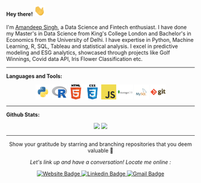 <h4> Hey there! <img src="gifs/wave.gif" width="30px"></h4>

I'm [Amandeep Singh](https://aman1798.github.io/PortfolioWebsite/), a Data Science and Fintech enthusiast. I have done my Master's in Data Science from King's College London and Bachelor's in Economics from the University of Delhi. I have expertise in Python, Machine Learning, R, SQL, Tableau and statistical analysis. I excel in predictive modeling and ESG analytics, showcased through projects like Golf Winnings, Covid data API, Iris Flower Classification etc.

 ---
 
**Languages and Tools:**

<p align="center">

  <div align="center">
  
  <code><img height="40" src="https://raw.githubusercontent.com/github/explore/80688e429a7d4ef2fca1e82350fe8e3517d3494d/topics/python/python.png"></code> <code><img height="40" src="https://raw.githubusercontent.com/github/explore/80688e429a7d4ef2fca1e82350fe8e3517d3494d/topics/r/r.png"></code> <code><img height="40" src="https://raw.githubusercontent.com/github/explore/80688e429a7d4ef2fca1e82350fe8e3517d3494d/topics/html/html.png"></code> <code><img height="40" src="https://raw.githubusercontent.com/github/explore/80688e429a7d4ef2fca1e82350fe8e3517d3494d/topics/css/css.png"></code> <code><img height="40" src="https://raw.githubusercontent.com/github/explore/80688e429a7d4ef2fca1e82350fe8e3517d3494d/topics/javascript/javascript.png"></code> <code><img height="40" src="https://raw.githubusercontent.com/github/explore/80688e429a7d4ef2fca1e82350fe8e3517d3494d/topics/mongodb/mongodb.png"></code> <code><img height="40" src="https://raw.githubusercontent.com/github/explore/80688e429a7d4ef2fca1e82350fe8e3517d3494d/topics/mysql/mysql.png"></code> <code><img height="40" src="https://raw.githubusercontent.com/github/explore/80688e429a7d4ef2fca1e82350fe8e3517d3494d/topics/git/git.png"></code>

  </div>
  </p>

 ---
 
**Github Stats:**

<p align="center">
  
  <img src="https://github-readme-stats.vercel.app/api?username=aman1798&count_private=true&show_icons=true&theme=dracula&line_height=33">
  <img src="https://github-readme-stats.vercel.app/api/top-langs/?username=aman1798&count_private=true&hide=html,scss,,ejs&theme=dracula&line_height=10">

</p>

 ---

  <p align="center">
    Show your gratitude by starring and branching repositories that you deem valuable 🌟
  </p>
</p>

<div align="left">
 
<p align="center">
  <i>
  Let's link up and have a conversation! Locate me online :</i>
  
   </p>

<p align="center">
  <a href="https://aman1798.github.io/PortfolioWebsite/" onclick="window.open(this.href,'_blank');return false;">
    <img src="https://img.shields.io/badge/-My%20Portfolio-47CCCC?style=flat&logo=Google-Chrome&logoColor=white" alt="Website Badge">
  </a>
  <a href="https://www.linkedin.com/in/amandeepsingh1798/" onclick="window.open(this.href,'_blank');return false;">
    <img src="https://img.shields.io/badge/-My%20Linkedin-blue?style=flat-square&logo=Linkedin&logoColor=white" alt="Linkedin Badge">
  </a>
  <a href="mailto:v.aman1798singh@gmail.com" onclick="window.open(this.href,'_blank');return false;">
    <img src="https://img.shields.io/badge/-My%20Gmail-c14438?style=flat-square&logo=Gmail&logoColor=white" alt="Gmail Badge">
  </a>
</p>

   

  

</div>
